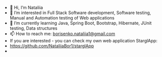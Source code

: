 - 👋 Hi, I’m Nataliia
- 👀 I’m interested in Full Stack Software development, Software testing, Manual and Automation testing of Web applications
- 🌱 I’m currently learning Java, Spring Boot, Bootstrap, Hibernate, JUnit testing, Data structures
- 📫 How to reach me: borisenko.nataliia1@gmail.com
- If you are interested - you can check my own web application StarglApp:
- https://github.com/NataliiaBor1/starglApp
- 

<!---
NataliiaBor1/NataliiaBor1 is a ✨ special ✨ repository because its `README.md` (this file) appears on your GitHub profile.
You can click the Preview link to take a look at your changes.
--->

